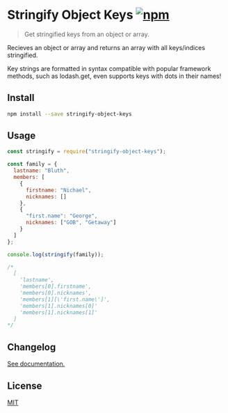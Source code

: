 # Stringify Object Keys [![npm](https://img.shields.io/npm/v/stringify-object-keys.svg)](https://www.npmjs.com/package/stringify-object-keys)

> Get stringified keys from an object or array.

Recieves an object or array and returns an array with all keys/indices stringified.

Key strings are formatted in syntax compatible with popular framework methods, such as lodash.get, even supports keys with dots in their names!

## Install

```sh
npm install --save stringify-object-keys
```

## Usage

```js
const stringify = require("stringify-object-keys");

const family = {
  lastname: "Bluth",
  members: [
    {
      firstname: "Nichael",
      nicknames: []
    },
    {
      "first.name": "George",
      nicknames: ["GOB", "Getaway"]
    }
  ]
};

console.log(stringify(family));

/*
  [
    'lastname',
    'members[0].firstname',
    'members[0].nicknames',
    'members[1][\'first.name\']',
    'members[1].nicknames[0]'
    'members[1].nicknames[1]'
  ]
*/
```

## Changelog

[See documentation.](./CHANGELOG.md)

## License

[MIT](./LICENSE)
